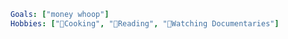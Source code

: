 ```yaml
Goals: ["money whoop"] 
Hobbies: ["🍳Cooking", "📖Reading", "🍿Watching Documentaries"]
```    
<!---
CrispiBacon/CrispiBacon is a ✨ special ✨ repository because its `README.md` (this file) appears on your GitHub profile.
You can click the Preview link to take a look at your changes.
--->
